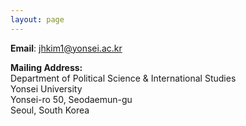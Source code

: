 ```yaml
---
layout: page
---
```


<p> <b>Email</b>: <a href="mailto:jhkim1@yonsei.ac.kr"> jhkim1@yonsei.ac.kr </a> </p>
<p> <b> Mailing Address: </b> <br> Department of Political Science & International Studies <br>Yonsei University  <br> Yonsei-ro 50, Seodaemun-gu<br> Seoul, South Korea</p>
